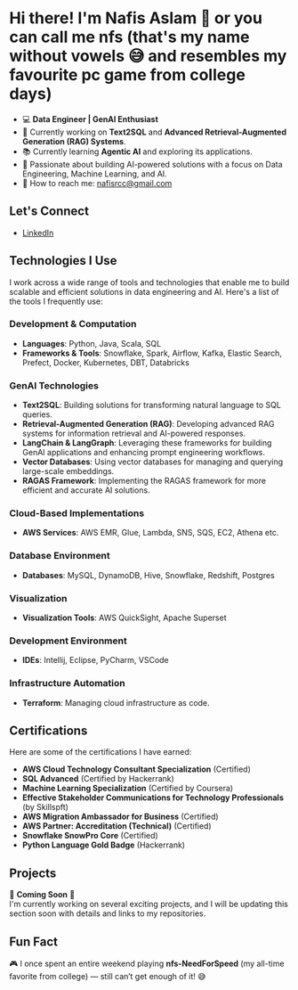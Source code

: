 # Hi there! I'm **Nafis Aslam** 👋 or you can call me **nfs** (that's my name without vowels 😅 and resembles my favourite pc game from college days)

- 💻 **Data Engineer | GenAI Enthusiast**
- 🧠 Currently working on **Text2SQL** and **Advanced Retrieval-Augmented Generation (RAG) Systems**.
- 📚 Currently learning **Agentic AI** and exploring its applications.
- 🌱 Passionate about building AI-powered solutions with a focus on Data Engineering, Machine Learning, and AI.
- 💬 How to reach me: [nafisrcc@gmail.com](mailto:nafisrcc@gmail.com)

## Let's Connect
- [LinkedIn](https://www.linkedin.com/in/nafis-aslam-322873157)

## Technologies I Use
I work across a wide range of tools and technologies that enable me to build scalable and efficient solutions in data engineering and AI. Here's a list of the tools I frequently use:

### Development & Computation
- **Languages**: Python, Java, Scala, SQL
- **Frameworks & Tools**: Snowflake, Spark, Airflow, Kafka, Elastic Search, Prefect, Docker, Kubernetes, DBT, Databricks

### GenAI Technologies
- **Text2SQL**: Building solutions for transforming natural language to SQL queries.
- **Retrieval-Augmented Generation (RAG)**: Developing advanced RAG systems for information retrieval and AI-powered responses.
- **LangChain & LangGraph**: Leveraging these frameworks for building GenAI applications and enhancing prompt engineering workflows.
- **Vector Databases**: Using vector databases for managing and querying large-scale embeddings.
- **RAGAS Framework**: Implementing the RAGAS framework for more efficient and accurate AI solutions.

### Cloud-Based Implementations
- **AWS Services**: AWS EMR, Glue, Lambda, SNS, SQS, EC2, Athena etc.

### Database Environment
- **Databases**: MySQL, DynamoDB, Hive, Snowflake, Redshift, Postgres

### Visualization
- **Visualization Tools**: AWS QuickSight, Apache Superset

### Development Environment
- **IDEs**: Intellij, Eclipse, PyCharm, VSCode

### Infrastructure Automation
- **Terraform**: Managing cloud infrastructure as code.

## Certifications
Here are some of the certifications I have earned:
- **AWS Cloud Technology Consultant Specialization** (Certified)
- **SQL Advanced** (Certified by Hackerrank)
- **Machine Learning Specialization** (Certified by Coursera)
- **Effective Stakeholder Communications for Technology Professionals** (by Skillspft)
- **AWS Migration Ambassador for Business** (Certified)
- **AWS Partner: Accreditation (Technical)** (Certified)
- **Snowflake SnowPro Core** (Certified)
- **Python Language Gold Badge** (Hackerrank)

## Projects
🚧 **Coming Soon** 🚧  
I'm currently working on several exciting projects, and I will be updating this section soon with details and links to my repositories.

## Fun Fact
🎮 I once spent an entire weekend playing **nfs-NeedForSpeed** (my all-time favorite from college) — still can’t get enough of it! 😅
